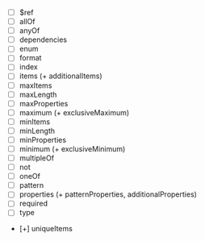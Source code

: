 - [ ] $ref
- [ ] allOf
- [ ] anyOf
- [ ] dependencies
- [ ] enum
- [ ] format
- [ ] index
- [ ] items (+ additionalItems)
- [ ] maxItems
- [ ] maxLength
- [ ] maxProperties
- [ ] maximum (+ exclusiveMaximum)
- [ ] minItems
- [ ] minLength
- [ ] minProperties
- [ ] minimum (+ exclusiveMinimum)
- [ ] multipleOf
- [ ] not
- [ ] oneOf
- [ ] pattern
- [ ] properties (+ patternProperties, additionalProperties)
- [ ] required
- [ ] type
- [+] uniqueItems